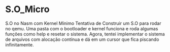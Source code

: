# S.O_Micro
S.O no Nasm com Kernel Mínimo
Tentativa de Construir um S.O para rodar no qemu.
Uma pasta com o bootloader e kernel funciona e roda algumas funções como help e resetar o sistema.
Agora, tentei implementar o sistema de arquivos com alocação contínua e dá em um cursor que fica piscando infinitamente.
